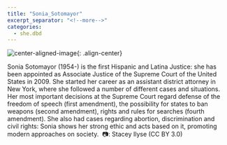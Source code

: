 ```yaml
---
title: "Sonia_Sotomayor"
excerpt_separator: "<!--more-->"
categories:
  - she.dbd
---
```



![center-aligned-image](https://cdn.pixabay.com/photo/2020/10/26/16/56/man-5687861_1280.png){: .align-center}

Sonia Sotomayor (1954-) is the first Hispanic and Latina Justice: she has been appointed as Associate Justice of the Supreme Court of the United States in 2009. She started her career as an assistant district attorney in New York, where she followed a number of different cases and situations. ⁠
Her most important decisions at the Supreme Court regard defense of the freedom of speech (first amendment), the possibility for states to ban weapons (second amendment), rights and rules for searches (fourth amendment). She also had cases regarding abortion, discrimination and civil rights: Sonia shows her strong ethic and acts based on it, promoting modern approaches on society.⁠
⁠
📷: Stacey Ilyse (CC BY 3.0)⁠
